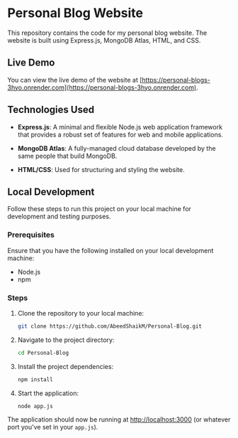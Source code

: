 # Personal Blog Website

This repository contains the code for my personal blog website. The website is built using Express.js, MongoDB Atlas, HTML, and CSS.

## Live Demo

You can view the live demo of the website at [https://personal-blogs-3hyo.onrender.com](https://personal-blogs-3hyo.onrender.com).

## Technologies Used

- **Express.js**: A minimal and flexible Node.js web application framework that provides a robust set of features for web and mobile applications.

- **MongoDB Atlas**: A fully-managed cloud database developed by the same people that build MongoDB.

- **HTML/CSS**: Used for structuring and styling the website.

## Local Development

Follow these steps to run this project on your local machine for development and testing purposes.

### Prerequisites

Ensure that you have the following installed on your local development machine:

- Node.js
- npm

### Steps

1. Clone the repository to your local machine:

    ```bash
    git clone https://github.com/AbeedShaikM/Personal-Blog.git
    ```

2. Navigate to the project directory:

    ```bash
    cd Personal-Blog
    ```

3. Install the project dependencies:

    ```bash
    npm install
    ```

4. Start the application:

    ```bash
    node app.js
    ```

The application should now be running at [http://localhost:3000](http://localhost:3000) (or whatever port you've set in your `app.js`).

